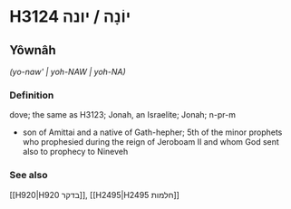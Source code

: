 # H3124 יוֹנָה / יונה

## Yôwnâh

_(yo-naw' | yoh-NAW | yoh-NA)_

### Definition

dove; the same as H3123; Jonah, an Israelite; Jonah; n-pr-m

- son of Amittai and a native of Gath-hepher; 5th of the minor prophets who prophesied during the reign of Jeroboam II and whom God sent also to prophecy to Nineveh

### See also

[[H920|H920 בדקר]], [[H2495|H2495 חלמות]]
